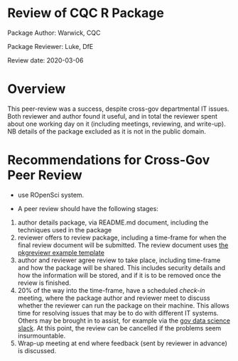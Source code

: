 # Review of CQC R Package

Package Author: Warwick, CQC

Package Reviewer: Luke, DfE

Review date: 2020-03-06

# Overview

This peer-review was a success, despite cross-gov departmental IT issues. Both reviewer and author found it useful, and in total the reviewer spent about one working day on it (including meetings, reviewing, and write-up). NB details of the package excluded as it is not in the public domain.

# Recommendations for Cross-Gov Peer Review

* use ROpenSci system.

* A peer review should have the following stages:

1. author details package, via README.md document, including the techniques used in the package
2. reviewer offers to review package, including a time-frame for when the final review document will be submitted. The review document uses [the pkgreviewr example template](https://github.com/ropenscilabs/pkgreviewr/blob/master/inst/examples/example-pkgreview.md)
3. author and reviewer agree review to take place, including time-frame and how the package will be shared. This includes security details and how the information will be stored, and if it is to be removed once the review is finished.
4. 20% of the way into the time-frame, have a scheduled *check-in* meeting, where the package author and reviewer meet to discuss whether the reviewer can run the package on their machine. This allows time for resolving issues that may be to do with different IT systems. Others may be brought in to assist, for example via the [gov data science slack](govdatascience.slack.com). At this point, the review can be cancelled if the problems seem insurmountable. 
5. Wrap-up meeting at end where feedback (sent by reviewer in advance) is discussed.
